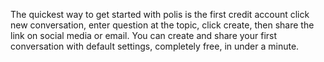 The quickest way to get started with polis is the first credit account click new conversation, enter question at the topic, click create, then share the link on social media or email. You can create and share your first conversation with default settings, completely free, in under a minute.


